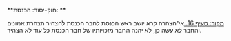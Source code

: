 **חוק-יסוד: הכנסת: **

[מקור: סעיף 16. ](https://he.wikisource.org/wiki/%D7%97%D7%95%D7%A7-%D7%99%D7%A1%D7%95%D7%93:_%D7%94%D7%9B%D7%A0%D7%A1%D7%AA#%D7%A1%D7%A2%D7%99%D7%A3_16)
אי־הצהרה
קרא יושב ראש הכנסת לחבר הכנסת להצהיר הצהרת אמונים והחבר לא עשה כן, לא יהנה החבר מזכויותיו של חבר הכנסת כל עוד לא הצהיר.